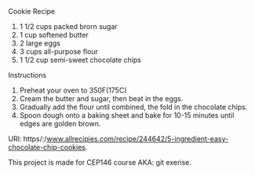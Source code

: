 Cookie Recipe 

1. 1 1/2 cups packed brorn sugar
2. 1 cup softened butter
2. 2 large eggs
3. 3 cups all-purpose flour
4. 1 1/2 cup semi-sweet chocolate chips 

Instructions

1. Preheat your oven to 350F(175C)
2. Cream the butter and sugar, then beat in the eggs.
3. Gradually add the flour until combined, the fold in the chocolate chips.
4. Spoon dough onto a baking sheet and bake for 10-15 minutes until edges are golden brown.
 
URl: https/:/www.allrecipies.com/recipe/244642/5-ingredient-easy-chocolate-chip-cookies.

This project is made for CEP146 course AKA: git exerise.
